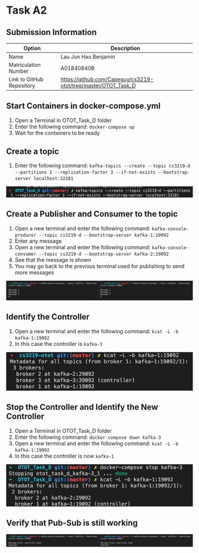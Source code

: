 # Task A2
## Submission Information

| Option | Description |
| ------ | ----------- |
| Name   | Lau Jun Hao Benjamin |
| Matriculation Number | A01840840B |
| Link to GitHub Repository | https://github.com/Capeguy/cs3219-otot/tree/master/OTOT_Task_D |

## Start Containers in docker-compose.yml

1. Open a Terminal in OTOT_Task_D folder
2. Enter the following command: `docker-compose up`
3. Wait for the containers to be ready

## Create a topic

1. Enter the following command: `kafka-topics --create --topic cs3219-d --partitions 1 --replication-factor 3 --if-not-exists --bootstrap-server localhost:32181`

![Create a topic](images/d1.png)

## Create a Publisher and Consumer to the topic

1. Open a new terminal and enter the following command: `kafka-console-producer --topic cs3219-d --bootstrap-server kafka-1:19092`
2. Enter any message
3. Open a new terminal and enter the following command: `kafka-console-consumer --topic cs3219-d --bootstrap-server kafka-2:29092`
4. See that the message is shown
5. You may go back to the previous terminal used for publishing to send more messages

![Publisher & Consumer](images/d2.png)

## Identify the Controller

1. Open a new terminal and enter the following command: `kcat -L -b kafka-1:19092`
2. In this case the controller is `kafka-3`
   
![Identify the Controller](images/d3.png)

## Stop the Controller and Identify the New Controller

1. Open a Terminal in OTOT_Task_D folder
2. Enter the following command: `docker-compose down kafka-3`
3. Open a new terminal and enter the following command: `kcat -L -b kafka-1:19092`
4. In this case the controller is now `kafka-1`

![Identify the Controller](images/d4.png)

## Verify that Pub-Sub is still working

![Verify that Pub-Sub is still working](images/d5.png)